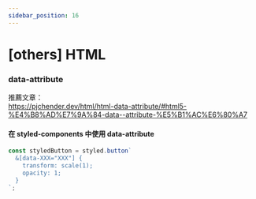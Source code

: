 ```yaml
---
sidebar_position: 16
---
```


# [others] HTML

### data-attribute

推薦文章：  
https://pjchender.dev/html/html-data-attribute/#html5-%E4%B8%AD%E7%9A%84-data--attribute-%E5%B1%AC%E6%80%A7

#### 在 styled-components 中使用 data-attribute

```js
const styledButton = styled.button`
  &[data-XXX="XXX"] {
    transform: scale(1);
    opacity: 1;
  }
`;
```
